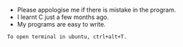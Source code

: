 
- Please appologise me if there is mistake in the program.
- I learnt C just a few months ago.
- My programs are easy to write.


`````````
To open terminal in ubuntu, ctrl+alt+T.
`````````
